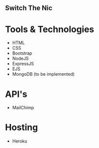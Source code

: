 ## Switch The Nic

# Tools & Technologies

<ul>
  <li>HTML</li>
  <li>CSS</li>
  <li>Bootstrap</li>
  <li>NodeJS</li>
  <li>ExpressJS</li>
  <li>EJS</li>
  <li>MongoDB (to be implemented) </li>
  </ul>
  
# API's
<ul><li>MailChimp</li></ul>
  
# Hosting
<ul><li>Heroku</li></ul>
